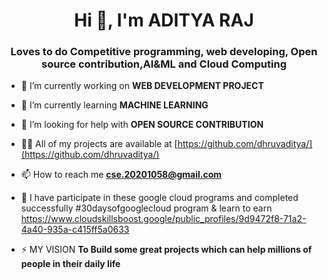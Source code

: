 <h1 align="center">Hi 👋, I'm ADITYA RAJ</h1>
<h3 align="center">Loves to do Competitive programming, web developing, Open source contribution,AI&ML and Cloud Computing</h3>






- 🔭 I’m currently working on **WEB DEVELOPMENT PROJECT**

- 🌱 I’m currently learning **MACHINE LEARNING**

- 🤝 I’m looking for help with **OPEN SOURCE CONTRIBUTION**

- 👨‍💻 All of my projects are available at [https://github.com/dhruvaditya/](https://github.com/dhruvaditya/)

- 📫 How to reach me **cse.20201058@gmail.com**

- 📄 I have participate in these google cloud programs and completed successfully #30daysofgooglecloud program & learn to earn  https://www.cloudskillsboost.google/public_profiles/9d9472f8-71a2-4a40-935a-c415ff5a0633

- ⚡  MY VISION **To Build some great projects which can help millions of people in their daily life**

